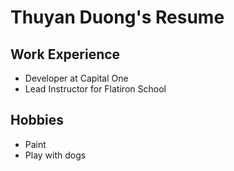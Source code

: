 # Thuyan Duong's Resume

## Work Experience

* Developer at Capital One
* Lead Instructor for Flatiron School

## Hobbies

* Paint
* Play with dogs